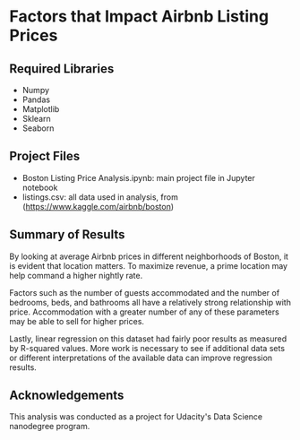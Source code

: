# Factors that Impact Airbnb Listing Prices

## Required Libraries
- Numpy
- Pandas
- Matplotlib
- Sklearn
- Seaborn

## Project Files
- Boston Listing Price Analysis.ipynb: main project file in Jupyter notebook
- listings.csv: all data used in analysis, from (https://www.kaggle.com/airbnb/boston)


## Summary of Results

By looking at average Airbnb prices in different neighborhoods of Boston, it is evident that location matters. To maximize revenue, a prime location may help command a higher nightly rate.

Factors such as the number of guests accommodated and the number of bedrooms, beds, and bathrooms all have a relatively strong relationship with price. Accommodation with a greater number of any of these parameters may be able to sell for higher prices.

Lastly, linear regression on this dataset had fairly poor results as measured by R-squared values. More work is necessary to see if additional data sets or different interpretations of the available data can improve regression results.

## Acknowledgements
This analysis was conducted as a project for Udacity's Data Science nanodegree program.

